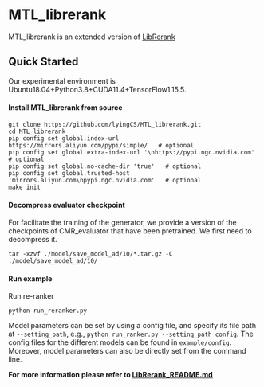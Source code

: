# MTL_librerank

MTL_librerank is an extended version of [LibRerank](https://github.com/LibRerank-Community/LibRerank) 

## Quick Started

Our experimental environment is Ubuntu18.04+Python3.8+CUDA11.4+TensorFlow1.15.5.

#### Install MTL_librerank from source

```
git clone https://github.com/lyingCS/MTL_librerank.git
cd MTL_librerank
pip config set global.index-url https://mirrors.aliyun.com/pypi/simple/   # optional
pip config set global.extra-index-url '\nhttps://pypi.ngc.nvidia.com'   # optional
pip config set global.no-cache-dir 'true'   # optional
pip config set global.trusted-host 'mirrors.aliyun.com\npypi.ngc.nvidia.com'   # optional
make init 
```

#### Decompress evaluator checkpoint

For facilitate the training of the generator, we provide a  version of the checkpoints of CMR_evaluator that have been pretrained. We first need to decompress it.

```
tar -xzvf ./model/save_model_ad/10/*.tar.gz -C ./model/save_model_ad/10/
```

#### Run example

Run re-ranker

```
python run_reranker.py
```

Model parameters can be set by using a config file, and specify its file path at `--setting_path`, e.g., `python run_ranker.py --setting_path config`. The config files for the different models can be found in `example/config`. Moreover, model parameters can also be directly set from the command line.

**For more information please refer to [LibRerank_README.md](./LibRerank_README.md)**

